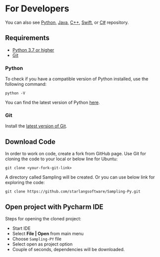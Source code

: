 For Developers
============
You can also see [Python](https://github.com/starlangsoftware/Sampling-Py), [Java](https://github.com/starlangsoftware/Sampling), [C++](https://github.com/starlangsoftware/Sampling-CPP), [Swift](https://github.com/starlangsoftware/Sampling-Swift), or [C#](https://github.com/starlangsoftware/Sampling-CS) repository.

## Requirements

* [Python 3.7 or higher](#python)
* [Git](#git)

### Python 

To check if you have a compatible version of Python installed, use the following command:

    python -V
    
You can find the latest version of Python [here](https://www.python.org/downloads/).

### Git

Install the [latest version of Git](https://git-scm.com/book/en/v2/Getting-Started-Installing-Git).

## Download Code

In order to work on code, create a fork from GitHub page. 
Use Git for cloning the code to your local or below line for Ubuntu:

	git clone <your-fork-git-link>

A directory called Sampling will be created. Or you can use below link for exploring the code:

	git clone https://github.com/starlangsoftware/Sampling-Py.git

## Open project with Pycharm IDE

Steps for opening the cloned project:

* Start IDE
* Select **File | Open** from main menu
* Choose `Sampling-PY` file
* Select open as project option
* Couple of seconds, dependencies will be downloaded. 
